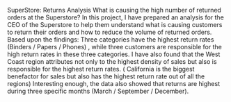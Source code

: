 SuperStore: Returns Analysis
What is causing the high number of returned orders at the Superstore? 
In this project, I have prepared an analysis for the CEO of the Superstore to help them understand what is causing customers to return their orders 
and how to reduce the volume of returned orders.
Based upon the findings: Three categories have the highest return rates (Binders / Papers / Phones) , while three customers are responsible for the high 
return rates in these three categories. I have also found that the West Coast region attributes not only to the highest density of sales but 
also is responsible for the highest return rates. ( California is the biggest benefactor for sales but also has the highest return rate out of all the regions)
Interesting enough, the data also showed that returns are highest during three specific months (March / September / December).
